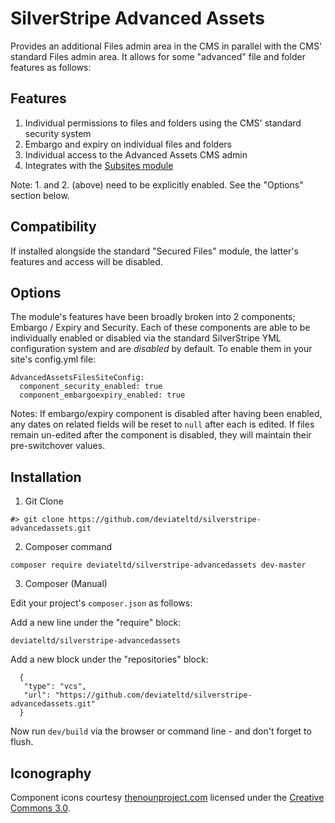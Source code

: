 # SilverStripe Advanced Assets

Provides an additional Files admin area in the CMS in parallel with the CMS' standard
Files admin area. It allows for some "advanced" file and folder features as follows:

## Features

 1. Individual permissions to files and folders using the CMS' standard security system
 2. Embargo and expiry on individual files and folders
 3. Individual access to the Advanced Assets CMS admin
 4. Integrates with the [Subsites module](http://addons.silverstripe.org/add-ons/silverstripe/subsites)

Note: 1. and 2. (above) need to be explicitly enabled. See the "Options" section below.

## Compatibility

If installed alongside the standard "Secured Files" module, the latter's features and access
will be disabled.

## Options

The module's features have been broadly broken into 2 components; Embargo / Expiry and Security.
Each of these components are able to be individually enabled or disabled via the standard SilverStripe
YML configuration system and are _disabled_ by default. To enable them in your site's config.yml file:

    AdvancedAssetsFilesSiteConfig:
      component_security_enabled: true
      component_embargoexpiry_enabled: true

Notes: If embargo/expiry component is disabled after having been enabled, any dates on 
related fields will be reset to `null` after each is edited. If files remain un-edited
after the component is disabled, they will maintain their pre-switchover values.

## Installation

  1) Git Clone


    #> git clone https://github.com/deviateltd/silverstripe-advancedassets.git

  2) Composer command


    composer require deviateltd/silverstripe-advancedassets dev-master

  3) Composer (Manual)

Edit your project's `composer.json` as follows:

Add a new line under the "require" block:


    deviateltd/silverstripe-advancedassets

Add a new block under the "repositories" block:


      {
       "type": "vcs",
       "url": "https://github.com/deviateltd/silverstripe-advancedassets.git"
      }

Now run `dev/build` via the browser or command line - and don't forget to flush.

## Iconography

Component icons courtesy [thenounproject.com](http://www.thenounproject.com) licensed
under the [Creative Commons 3.0](https://creativecommons.org/licenses/by/3.0/us/).